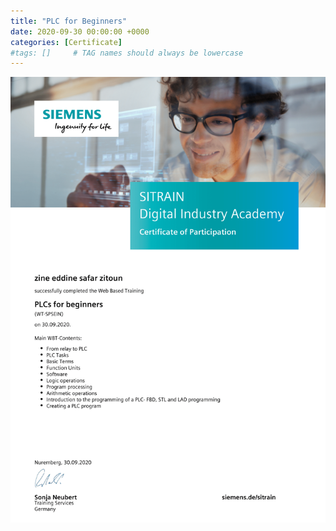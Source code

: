 ```yaml
---
title: "PLC for Beginners"
date: 2020-09-30 00:00:00 +0000
categories: [Certificate]
#tags: []     # TAG names should always be lowercase
---
```



![PLC for Beginners](./Certs/In_DB_lc.robots.LCPDFCertificateGenerationProductRobot_QA586MD-1.png "PLC for Beginners")